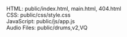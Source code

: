 HTML: public/index.html, main.html, 404.html<br>
CSS: public/css/style.css<br>
JavaScript: public/js/app.js<br>
Audio Files: public/drums,v2,VQ
